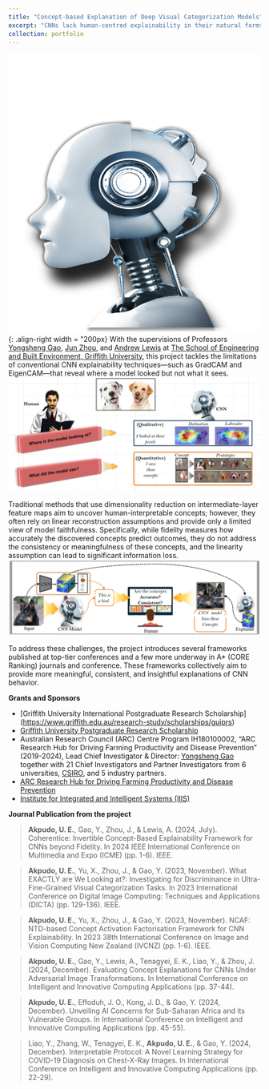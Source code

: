 ```yaml
---
title: "Concept-based Explanation of Deep Visual Categorization Models"
excerpt: "CNNs lack human-centred explainability in their natural forms, despite their efficiencies. An ongoing project and a requirement for the completion of a PhD at The School of Engineering and Built Environment, Griffith University, I aim to reveal **what a CNN sees** and not just *where it looked*. <br/><img src='/images/ai_head.png' style='width:200px'> "
collection: portfolio
---
```


![xai](/images/ai_head.png){: .align-right width = "200px} 
With the supervisions of Professors [Yongsheng Gao](https://experts.griffith.edu.au/19112-yongsheng-gao), [Jun Zhou](https://experts.griffith.edu.au/7205-jun-zhou), and [Andrew Lewis](https://experts.griffith.edu.au/7601-andrew-lewis) at [The School of Engineering and Built Environment, Griffith University]("https://www.griffith.edu.au/griffith-sciences/school-information-communication-technology/institute-integrated-intelligent-systems/our-researchers), this project tackles the limitations of conventional CNN explainability techniques—such as GradCAM and EigenCAM—that reveal where a model looked but not what it sees. <br/><img src='/images/concept1.png'>

Traditional methods that use dimensionality reduction on intermediate-layer feature maps aim to uncover human-interpretable concepts; however, they often rely on linear reconstruction assumptions and provide only a limited view of model faithfulness. Specifically, while fidelity measures how accurately the discovered concepts predict outcomes, they do not address the consistency or meaningfulness of these concepts, and the linearity assumption can lead to significant information loss. <br/><img src='/images/concept_graphical.png'>

To address these challenges, the project introduces several frameworks published at top-tier conferences and a few more underway in A* (CORE Ranking) journals and conference. These frameworks collectively aim to provide more meaningful, consistent, and insightful explanations of CNN behavior. 

**Grants and Sponsors**
* [Griffith University International Postgraduate Research Scholarship] (https://www.griffith.edu.au/research-study/scholarships/guiprs)
* [Griffith University Postgraduate Research Scholarship](https://www.griffith.edu.au/research-study/scholarships/guprs)
* Australian Research Council (ARC) Centre Program IH180100002, “ARC Research Hub for Driving Farming Productivity and Disease Prevention” (2019-2024), Lead Chief Investigator & Director: [Yongsheng Gao](https://experts.griffith.edu.au/19112-yongsheng-gao) together with 21 Chief Investigators and Partner Investigators from 6 universities, [CSIRO](https://www.csiro.au/), and 5 industry partners.
* [ARC Research Hub for Driving Farming Productivity and Disease Prevention](https://www.griffith.edu.au/griffith-sciences/farming-productivity)
* [Institute for Integrated and Intelligent Systems (IIIS)](https://www.griffith.edu.au/griffith-sciences/school-information-communication-technology/institute-integrated-intelligent-systems)

**Journal Publication from the project**
> **Akpudo, U. E.**, Gao, Y., Zhou, J., & Lewis, A. (2024, July). Coherentice: Invertible Concept-Based Explainability Framework for CNNs beyond Fidelity. In 2024 IEEE International Conference on Multimedia and Expo (ICME) (pp. 1-6). IEEE.

> **Akpudo, U. E.**, Yu, X., Zhou, J., & Gao, Y. (2023, November). What EXACTLY are We Looking at?: Investigating for Discriminance in Ultra-Fine-Grained Visual Categorization Tasks. In 2023 International Conference on Digital Image Computing: Techniques and Applications (DICTA) (pp. 129-136). IEEE.

> **Akpudo, U. E.**, Yu, X., Zhou, J., & Gao, Y. (2023, November). NCAF: NTD-based Concept Activation Factorisation Framework for CNN Explainability. In 2023 38th International Conference on Image and Vision Computing New Zealand (IVCNZ) (pp. 1-6). IEEE.

> **Akpudo, U. E.**, Gao, Y., Lewis, A., Tenagyei, E. K., Liao, Y., & Zhou, J. (2024, December). Evaluating Concept Explanations for CNNs Under Adversarial Image Transformations. In International Conference on Intelligent and Innovative Computing Applications (pp. 37-44).

> **Akpudo, U. E.**, Effoduh, J. O., Kong, J. D., & Gao, Y. (2024, December). Unveiling AI Concerns for Sub-Saharan Africa and its Vulnerable Groups. In International Conference on Intelligent and Innovative Computing Applications (pp. 45-55).

> Liao, Y., Zhang, W., Tenagyei, E. K., **Akpudo, U. E.**, & Gao, Y. (2024, December). Interpretable Protocol: A Novel Learning Strategy for COVID-19 Diagnosis on Chest-X-Ray Images. In International Conference on Intelligent and Innovative Computing Applications (pp. 22-29).